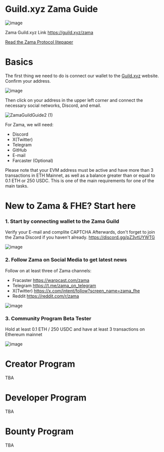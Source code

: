 # Guild.xyz Zama Guide

![image](https://github.com/user-attachments/assets/9216f028-2fb9-4bd6-8108-e49eacdfa081)

Zama Guild.xyz Link https://guild.xyz/zama

[Read the Zama Protocol litepaper](https://docs.zama.ai/protocol/zama-protocol-litepaper)

# Basics

The first thing we need to do is connect our wallet to the [Guild.xyz](https://guild.xyz/zama) website. Confirm your address.

![image](https://github.com/user-attachments/assets/2c2d3708-2b57-4bd4-8b65-fe80e4503567)

Then click on your address in the upper left corner and connect the necessary social networks, Discord, and email. 

![ZamaGuildGuide2 (1)](https://github.com/user-attachments/assets/547e9b58-6c5b-4654-9ca5-78b392cf85cf)


For Zama, we will need:
- Discord
- X(Twitter)
- Telegram
- GitHub
- E-mail
- Farcaster (Optional)

Please note that your EVM address must be active and have more than 3 transactions in ETH Mainnet, as well as a balance greater than or equal to 0.1 ETH or 250 USDC. This is one of the main requirements for one of the main tasks.

# New to Zama & FHE? Start here
### 1. Start by connecting wallet to the Zama Guild
Verify your E-mail and complite CAPTCHA
Afterwards, don't forget to join the Zama Discord if you haven't already. https://discord.gg/pZ3vtUYWTG

![image](https://github.com/user-attachments/assets/31cff95d-9823-454f-bbe6-ab548885b5be)

### 2. Follow Zama on Social Media to get latest news

Follow on at least three of Zama channels:
- Fracaster https://warpcast.com/zama
- Telegram https://t.me/zama_on_telegram
- X(Twitter) https://x.com/intent/follow?screen_name=zama_fhe
- Reddit https://reddit.com/r/zama
  
![image](https://github.com/user-attachments/assets/3855fe1e-8be1-476e-9357-ef66a3dd17f2)

### 3. Community Program Beta Tester
Hold at least 0.1 ETH / 250 USDC and have at least 3 transactions on Ethereum mainnet

![image](https://github.com/user-attachments/assets/dcf3fa41-5fb9-40a6-ba42-cc81bf15b1f0)

# Creator Program
TBA
# Developer Program
TBA
# Bounty Program
TBA

